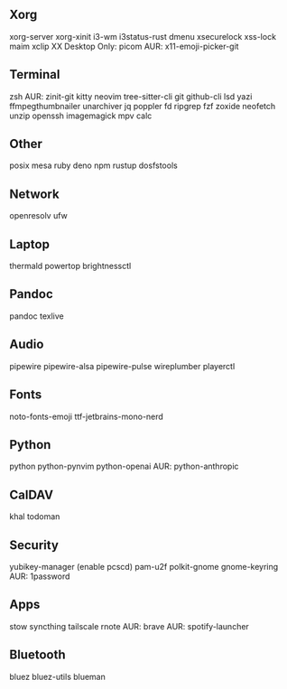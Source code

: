## Xorg
xorg-server xorg-xinit
i3-wm i3status-rust dmenu
xsecurelock xss-lock
maim
xclip
XX Desktop Only: picom
AUR: x11-emoji-picker-git

## Terminal
zsh
AUR: zinit-git
kitty
neovim tree-sitter-cli
git github-cli
lsd
yazi ffmpegthumbnailer unarchiver jq poppler fd ripgrep fzf zoxide
neofetch
unzip
openssh
imagemagick mpv
calc

## Other
posix mesa
ruby
deno npm
rustup
dosfstools

## Network
openresolv
ufw

## Laptop
thermald powertop brightnessctl

## Pandoc
pandoc texlive

## Audio
pipewire pipewire-alsa pipewire-pulse wireplumber
playerctl

## Fonts
noto-fonts-emoji
ttf-jetbrains-mono-nerd

## Python
python python-pynvim  python-openai
AUR: python-anthropic

## CalDAV
khal
todoman

## Security
yubikey-manager (enable pcscd)
pam-u2f
polkit-gnome gnome-keyring
AUR: 1password

## Apps
stow
syncthing
tailscale
rnote
AUR: brave
AUR: spotify-launcher

## Bluetooth
bluez
bluez-utils
blueman

